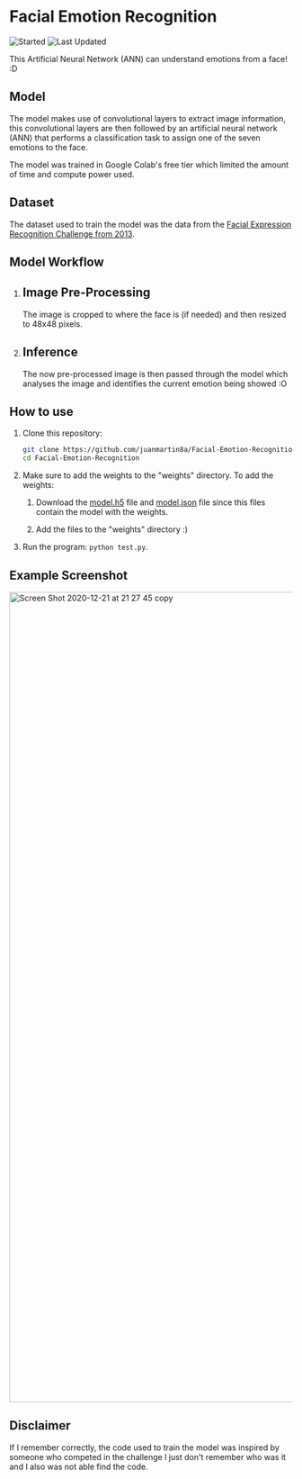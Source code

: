 # Facial Emotion Recognition
![Started](https://img.shields.io/badge/Started-Dec%202020-blue%20green.svg)
![Last Updated](https://img.shields.io/badge/Last%20Updated-Jan%202021-blue.svg?color=informational)

This Artificial Neural Network (ANN) can understand emotions from a face! :D

## Model
The model makes use of convolutional layers to extract image information, this convolutional layers are then followed by an artificial neural network (ANN) that performs a classification task to assign one of the seven emotions to the face.

The model was trained in Google Colab's free tier which limited the amount of time and compute power used.

## Dataset
The dataset used to train the model was the data from the [Facial Expression Recognition Challenge from 2013](https://www.kaggle.com/competitions/challenges-in-representation-learning-facial-expression-recognition-challenge).

## Model Workflow
  1. ## Image Pre-Processing
     The image is cropped to where the face is (if needed) and then resized to 48x48 pixels.
    
   3. ## Inference
      The now pre-processed image is then passed through the model which analyses the image and identifies the current emotion being showed :O

## How to use

  1. Clone this repository:
     ```bash
     git clone https://github.com/juanmartin8a/Facial-Emotion-Recognition.git
     cd Facial-Emotion-Recognition

  2. Make sure to add the weights to the "weights" directory. To add the weights:
     
      1. Download the [model.h5](https://drive.google.com/file/d/1eFbDKUJtvoqzMNfCexs-uQ0ZOXMIKpgn/view?usp=sharing) file and [model.json](https://drive.google.com/file/d/1ZoWRkg13eXcjx6jrro2vEIwsLeMhsMDN/view?usp=sharing) file since this files contain the model with the weights.
     
      2. Add the files to the "weights" directory :)

  3. Run the program: `python test.py`.

## Example Screenshot
<img width="1440" alt="Screen Shot 2020-12-21 at 21 27 45 copy" src="https://github.com/user-attachments/assets/0d130ea1-d32c-4c77-a7b6-ce7f17bbf4a0">


## Disclaimer
If I remember correctly, the code used to train the model was inspired by someone who competed in the challenge I just don't remember who was it and I also was not able find the code.
